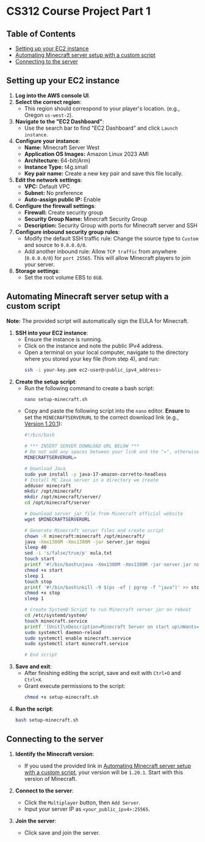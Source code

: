 # CS312 Course Project Part 1

## Table of Contents
- [Setting up your EC2 instance](#setting-up-your-ec2-instance)
- [Automating Minecraft server setup with a custom script](#automating-minecraft-server-setup-with-a-custom-script)
- [Connecting to the server](#connecting-to-the-server)

## Setting up your EC2 instance
1. **Log into the AWS console UI**.
2. **Select the correct region**:
   - This region should correspond to your player's location. (e.g., Oregon `us-west-2`).
3. **Navigate to the "EC2 Dashboard"**:
   - Use the search bar to find "EC2 Dashboard" and click `Launch instance`.
4. **Configure your instance**:
   - **Name:** Minecraft Server West
   - **Application OS Images:** Amazon Linux 2023 AMI
   - **Architecture:** 64-bit(Arm)
   - **Instance Type:** t4g.small
   - **Key pair name:** Create a new key pair and save this file locally.
5. **Edit the network settings**:
   - **VPC:** Default VPC
   - **Subnet:** No preference
   - **Auto-assign public IP:** Enable
6. **Configure the firewall settings**:
   - **Firewall:** Create security group
   - **Security Group Name:** Minecraft Security Group
   - **Description:** Security Group with ports for Minecraft server and SSH
7. **Configure inbound security group rules**:
   - Modify the default SSH traffic rule: Change the source type to `Custom` and source to `0.0.0.0/0`.
   - Add another inbound rule: Allow `TCP traffic` from anywhere (`0.0.0.0/0`) for `port 25565`. This will allow Minecraft players to join your server.
8. **Storage settings**:
   - Set the root volume EBS to `8GB`.

## Automating Minecraft server setup with a custom script
**Note:** The provided script will automatically sign the EULA for Minecraft.

1. **SSH into your EC2 instance**:
   - Ensure the instance is running.
   - Click on the instance and note the public IPv4 address.
   - Open a terminal on your local computer, navigate to the directory where you stored your key file (from step 4), and run:
     ```sh
     ssh -i your-key.pem ec2-user@<public_ipv4_address>
     ```
2. **Create the setup script**:
   - Run the following command to create a bash script:
     ```sh
     nano setup-minecraft.sh
     ```
   - Copy and paste the following script into the `nano` editor. **Ensure** to set the `MINECRAFTSERVERURL` to the correct download link (e.g., [Version 1.20.1](https://mcversions.net/download/1.20.1)):
     ```bash
     #!/bin/bash

     # *** INSERT SERVER DOWNLOAD URL BELOW ***
     # Do not add any spaces between your link and the "=", otherwise it won't work. EG: MINECRAFTSERVERURL=https://urlexample
     MINECRAFTSERVERURL=

     # Download Java
     sudo yum install -y java-17-amazon-corretto-headless
     # Install MC Java server in a directory we create
     adduser minecraft
     mkdir /opt/minecraft/
     mkdir /opt/minecraft/server/
     cd /opt/minecraft/server

     # Download server jar file from Minecraft official website
     wget $MINECRAFTSERVERURL

     # Generate Minecraft server files and create script
     chown -R minecraft:minecraft /opt/minecraft/
     java -Xmx1300M -Xms1300M -jar server.jar nogui
     sleep 40
     sed -i 's/false/true/p' eula.txt
     touch start
     printf '#!/bin/bash\njava -Xmx1300M -Xms1300M -jar server.jar nogui\n' >> start
     chmod +x start
     sleep 1
     touch stop
     printf '#!/bin/bash\nkill -9 $(ps -ef | pgrep -f "java")' >> stop
     chmod +x stop
     sleep 1

     # Create SystemD Script to run Minecraft server jar on reboot
     cd /etc/systemd/system/
     touch minecraft.service
     printf '[Unit]\nDescription=Minecraft Server on start up\nWants=network-online.target\n[Service]\nUser=minecraft\nWorkingDirectory=/opt/minecraft/server\nExecStart=/opt/minecraft/server/start\nStandardInput=null\n[Install]\nWantedBy=multi-user.target' >> minecraft.service
     sudo systemctl daemon-reload
     sudo systemctl enable minecraft.service
     sudo systemctl start minecraft.service

     # End script
     ```
3. **Save and exit**:
   - After finishing editing the script, save and exit with `Ctrl+O` and `Ctrl+X`.
   - Grant execute permissions to the script:
     ```sh
     chmod +x setup-minecraft.sh
     ```
4. **Run the script**:
   ```sh
   bash setup-minecraft.sh
   ```
## Connecting to the server

1. **Identify the Minecraft version**:
   - If you used the provided link in [Automating Minecraft server setup with a custom script](#automating-minecraft-server-setup-with-a-custom-script), your version will be `1.20.1`. Start with this version of Minecraft.

2. **Connect to the server**:
   - Click the `Multiplayer` button, then `Add Server`.
   - Input your server IP as `<your_public_ipv4>:25565`.

3. **Join the server**:
   - Click save and join the server.
